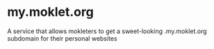 # my.moklet.org

A service that allows mokleters to get a sweet-looking .my.moklet.org subdomain for their personal websites
